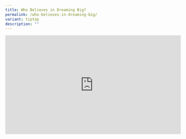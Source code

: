 ```yaml
---
title: Who Believes in Dreaming Big?
permalink: /who-believes-in-dreaming-big/
variant: tiptap
description: ""
---
```

<div class="iframe-wrapper">
<iframe height="315" width="560" allowfullscreen="true" frameborder="0" src="https://www.youtube.com/embed/wA8mjfojJ78?si=5iBdTswiG-8ly-IK"></iframe>
</div>
<p></p>
